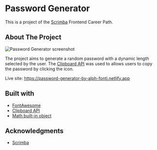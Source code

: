 # Password Generator

This is a project of the [Scrimba](https://scrimba.com) Frontend Career Path.

## About The Project

![Password Generator screenshot](https://user-images.githubusercontent.com/69361901/197351623-c04532ea-67f0-4900-898f-25c606d8e5b7.png)

The project aims to generate a random password with a dynamic length selected by the user. The [Clipboard API](https://developer.mozilla.org/en-US/docs/Web/API/Clipboard_API) was used to allows users to copy the password by clicking the icon.

Live site: https://password-generator-by-alph-fonti.netlify.app

## Built with

- [FontAwesome](https://fontawesome.com/)
- [Clipboard API](https://developer.mozilla.org/en-US/docs/Web/API/Clipboard_API)
- [Math built-in object](https://developer.mozilla.org/en-US/docs/Web/JavaScript/Reference/Global_Objects/Math)

## Acknowledgments

- [Scrimba](https://scrimba.com)
